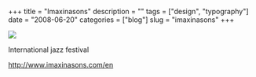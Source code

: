 +++
title = "Imaxinasons"
description = ""
tags = ["design", "typography"]
date = "2008-06-20"
categories = ["blog"]
slug = "imaxinasons"
+++



  <div class="notebook-screenshot"><a href="http://www.imaxinasons.com/en"><img src="/media/bluga/wt485bddb72e4a3.jpg"/></a></div><p>International jazz festival</p>
    
  <a href="http://www.imaxinasons.com/en">http://www.imaxinasons.com/en</a>
